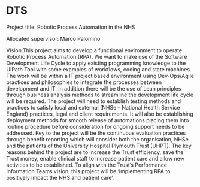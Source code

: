 # DTS
Project title: Robotic Process Automation in the NHS

Allocated supervisor: Marco Palomino

Vision:This project aims to develop a functional environment to operate Robotic Process Automation (RPA). 
We want to make use of the Software Development Life Cycle to apply existing programming 
knowledge to the UIPath Tool with some examples of workflows, coding and state machines.
The work will be within a IT project based environment using Dev-Ops/Agile practices and 
philosophies to integrate the processes between development and IT. In addition there will be the 
use of Lean principles through business analysis methods to streamline the development life cycle will 
be required.
The project will need to establish testing methods and practices to satisfy local and external (NHSe –
National Health Service England) practices, legal and client requirements. It will also be establishing
deployment methods for smooth release of automations placing them into routine procedure before 
consideration for ongoing support needs to be addressed.
Key to the project will be the continuous evaluation practices through benefit reporting which will 
consider both the organisation, NHSe and the patients of the University Hospital Plymouth Trust 
(UHPT). The key reasons behind the project are to increase the Trust efficiency, save the Trust money, 
enable clinical staff to increase patient care and allow new activities to be established.
To align with the Trust’s Performance Information Teams vision, this project will be ‘Implementing 
RPA to positively impact the NHS and patient care’.



